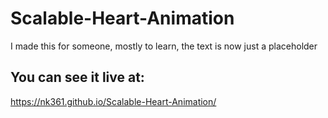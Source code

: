 # Scalable-Heart-Animation
I made this for someone, mostly to learn, the text is now just a placeholder

## You can see it live at:
https://nk361.github.io/Scalable-Heart-Animation/
